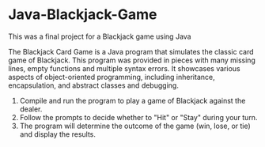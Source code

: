 # Java-Blackjack-Game
This was a final project for a Blackjack game using Java

The Blackjack Card Game is a Java program that simulates the classic card game of Blackjack. This program was provided in pieces with many missing lines, empty functions and multiple syntax errors. It showcases various aspects of object-oriented programming, including inheritance, encapsulation, and abstract classes and debugging. 


1. Compile and run the program to play a game of Blackjack against the dealer.
2. Follow the prompts to decide whether to "Hit" or "Stay" during your turn.
3. The program will determine the outcome of the game (win, lose, or tie) and display the results.
